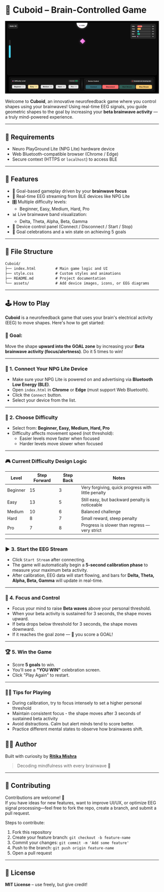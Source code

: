 # 🧠 Cuboid – Brain-Controlled Game

![Cuboid](assets/Game.png)

Welcome to **Cuboid**, an innovative neurofeedback game where you control shapes using your brainwaves! Using real-time EEG signals, you guide geometric shapes to the goal by increasing your **beta brainwave activity** — a truly mind-powered experience.

----

## 🔗 Requirements

- Neuro PlayGround Lite (NPG Lite) hardware device
- Web Bluetooth-compatible browser (Chrome / Edge)
- Secure context (HTTPS or `localhost`) to access BLE

---

## 🧩 Features

- 🎯 Goal-based gameplay driven by your **brainwave focus**
- 📶 Real-time EEG streaming from BLE devices like NPG Lite
- 🎛️ Multiple difficulty levels:
  - Beginner, Easy, Medium, Hard, Pro
- 📊 Live brainwave band visualization:
  - Delta, Theta, Alpha, Beta, Gamma
- 🔌 Device control panel (Connect / Disconnect / Start / Stop)
- 🎉 Goal celebrations and a win state on achieving 5 goals

---

## 🧪 File Structure

```
Cuboid/
├── index.html         # Main game logic and UI
├── style.css          # Custom styles and animations
├── README.md          # Project documentation
└── assets/            # Add device images, icons, or EEG diagrams
```

---

## 🕹️ How to Play

**Cuboid** is a neurofeedback game that uses your brain's electrical activity (EEG) to move shapes. Here's how to get started:

### 🧠 Goal:
Move the shape **upward into the GOAL zone** by increasing your **Beta brainwave activity (focus/alertness)**. Do it 5 times to win!

---

### 🔌 1. Connect Your NPG Lite Device
- Make sure your NPG Lite is powered on and advertising via **Bluetooth Low Energy (BLE)**.
- Open `index.html` in **Chrome** or **Edge** (must support Web Bluetooth).
- Click the `Connect` button.
- Select your device from the list.

---

### 🎯 2. Choose Difficulty
- Select from: **Beginner, Easy, Medium, Hard, Pro**
- Difficulty affects movement speed (not threshold):
  - Easier levels move faster when focused
  - Harder levels move slower when focused

---

### 🎮 Current Difficulty Design Logic

| Level    | Step Forward | Step Back | Notes                                         |
|----------|--------------|-----------|-----------------------------------------------|
| Beginner | 15           | 3         | Very forgiving, quick progress with little penalty |
| Easy     | 13           | 5         | Still easy, but backward penalty is noticeable |
| Medium   | 10           | 6         | Balanced challenge                            |
| Hard     | 8            | 7         | Small reward, steep penalty                   |
| Pro      | 7            | 8         | Progress is slower than regress — very strict |

---

### ▶️ 3. Start the EEG Stream
- Click `Start Stream` after connecting.
- The game will automatically begin a **5-second calibration phase** to measure your maximum beta activity.
- After calibration, EEG data will start flowing, and bars for **Delta, Theta, Alpha, Beta, Gamma** will update in real-time.

---

### 🧠 4. Focus and Control
- Focus your mind to raise **Beta waves** above your personal threshold.
- When your beta activity is sustained for 3 seconds, the shape moves upward.
- If beta drops below threshold for 3 seconds, the shape moves downward.
- If it reaches the goal zone — 🎉 you score a GOAL!

---

### 🏆 5. Win the Game
- Score **5 goals** to win.
- You'll see a **"YOU WIN"** celebration screen.
- Click "Play Again" to restart.

---

### 🧘‍♀️ Tips for Playing
- During calibration, try to focus intensely to set a higher personal threshold
- Maintain consistent focus - the shape moves after 3 seconds of sustained beta activity
- Avoid distractions. Calm but alert minds tend to score better.
- Practice different mental states to observe how brainwaves shift.

## 👩‍💻 Author

Built with curiosity by [**Ritika Mishra**](https://github.com/Ritika8081)

> Decoding mindfulness with every brainwave 💫

---

## 🤝 Contributing

Contributions are welcome! 🎉  
If you have ideas for new features, want to improve UI/UX, or optimize EEG signal processing—feel free to fork the repo, create a branch, and submit a pull request.

Steps to contribute:
1. Fork this repository
2. Create your feature branch: `git checkout -b feature-name`
3. Commit your changes: `git commit -m 'Add some feature'`
4. Push to the branch: `git push origin feature-name`
5. Open a pull request

---

## 📜 License

**MIT License** – use freely, but give credit!